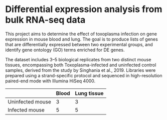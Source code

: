 # Differential expression analysis from bulk RNA-seq data
This project aims to determine the effect of toxoplasma infection on gene expression in mouse blood and lung. The goal is to produce lists of genes that are differentially expressed between two experimental groups, and identify gene ontology (GO) terms enriched for DE genes.

The dataset includes 3–5 biological replicates from two distinct mouse tissues, encompassing both Toxoplasma-infected and uninfected control samples, derived from the study by Singhania et al., 2019. Libraries were prepared using a strand-specific protocol and sequenced in high-resolution paired-end mode with Illumina HiSeq 4000.

|  | Blood | Lung tissue |
| --- | --- | --- |
| Uninfected mouse | 3 | 3 |
| Infected mouse | 5 | 5 |